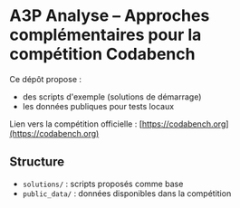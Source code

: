 # A3P Analyse – Approches complémentaires pour la compétition Codabench

Ce dépôt propose :
- des scripts d'exemple (solutions de démarrage)
- les données publiques pour tests locaux

Lien vers la compétition officielle : [https://codabench.org](https://codabench.org)

## Structure

- `solutions/` : scripts proposés comme base
- `public_data/` : données disponibles dans la compétition

